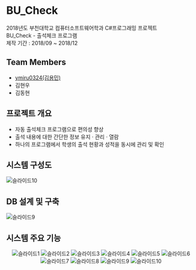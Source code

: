 # BU_Check
2018년도 부천대학교 컴퓨터소프트웨어학과 C#프로그래밍 프로젝트   
BU_Check - 출석체크 프로그램   
제작 기간 : 2018/09 ~ 2018/12    

## Team Members
* [ymiru0324(김용민)](https://github.com/ymiru0324)   
* 김현우   
* 김동현   

## 프로젝트 개요
* 자동 출석체크 프로그램으로 편의성 향상   
* 출석 내용에 대한 간단한 정보 유지 · 관리 · 열람   
* 하나의 프로그램에서 학생의 출석 현황과 성적을 동시에 관리 및 확인   

## 시스템 구성도
![슬라이드10](https://user-images.githubusercontent.com/81818730/144231387-32a0cbd0-c7b7-4459-839d-2ecd3159259c.PNG)

## DB 설계 및 구축
![슬라이드9](https://user-images.githubusercontent.com/81818730/144231384-b4e32421-9d9c-4315-bfbf-2c4088d05179.PNG)

## 시스템 주요 기능
<div align="center">
  
![슬라이드1](https://user-images.githubusercontent.com/81818730/144423255-6176cc95-9b0b-4cbf-9385-ccaad94390cf.PNG)
![슬라이드2](https://user-images.githubusercontent.com/81818730/144422651-831f8470-8f9d-4b4f-93e0-389ec42c1a1a.PNG)
![슬라이드3](https://user-images.githubusercontent.com/81818730/144422654-c53c5802-27c3-41de-9986-7269a007eae8.PNG)
![슬라이드4](https://user-images.githubusercontent.com/81818730/144422659-c6dad21c-d7ab-40bc-af9f-5658a51c32a0.PNG)
![슬라이드5](https://user-images.githubusercontent.com/81818730/144422662-2647a6dd-0b67-49c0-a27a-d9ec88644013.PNG)
![슬라이드6](https://user-images.githubusercontent.com/81818730/144423315-9a34efa6-0548-40bc-9047-3ea095d8674b.PNG)
![슬라이드7](https://user-images.githubusercontent.com/81818730/144422667-fd7a3527-f951-4f91-a294-343f227a38b6.PNG)
![슬라이드8](https://user-images.githubusercontent.com/81818730/144423387-849a58e0-f56f-400f-b81e-69ca9da9e424.PNG)
![슬라이드9](https://user-images.githubusercontent.com/81818730/144423391-7103b8e2-0deb-441a-b1f2-908a5c01e9e9.png)
![슬라이드10](https://user-images.githubusercontent.com/81818730/144422675-4c3ad851-07d7-4ec8-a2c2-8e59ae86f7f8.PNG)
</div>
